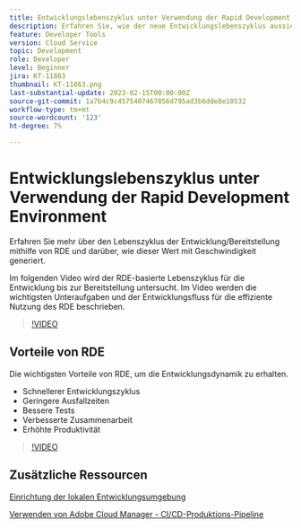```yaml
---
title: Entwicklungslebenszyklus unter Verwendung der Rapid Development Environment
description: Erfahren Sie, wie der neue Entwicklungslebenszyklus aussieht, wenn Sie die Rapid Development Environment und die wichtigsten Vorteile von RDE verwenden.
feature: Developer Tools
version: Cloud Service
topic: Development
role: Developer
level: Beginner
jira: KT-11863
thumbnail: KT-11863.png
last-substantial-update: 2023-02-15T00:00:00Z
source-git-commit: 1a7b4c9c4575407467856d795ad3b6dde8e10532
workflow-type: tm+mt
source-wordcount: '123'
ht-degree: 7%

---
```



# Entwicklungslebenszyklus unter Verwendung der Rapid Development Environment

Erfahren Sie mehr über den Lebenszyklus der Entwicklung/Bereitstellung mithilfe von RDE und darüber, wie dieser Wert mit Geschwindigkeit generiert.

Im folgenden Video wird der RDE-basierte Lebenszyklus für die Entwicklung bis zur Bereitstellung untersucht. Im Video werden die wichtigsten Unteraufgaben und der Entwicklungsfluss für die effiziente Nutzung des RDE beschrieben.

>[!VIDEO](https://video.tv.adobe.com/v/3415492/?quality=12&learn=on)


## Vorteile von RDE

Die wichtigsten Vorteile von RDE, um die Entwicklungsdynamik zu erhalten.

- Schnellerer Entwicklungszyklus
- Geringere Ausfallzeiten
- Bessere Tests
- Verbesserte Zusammenarbeit
- Erhöhte Produktivität

>[!VIDEO](https://video.tv.adobe.com/v/3415493/?quality=12&learn=on)


## Zusätzliche Ressourcen

[Einrichtung der lokalen Entwicklungsumgebung](https://experienceleague.adobe.com/docs/experience-manager-learn/cloud-service/local-development-environment-set-up/overview.html?lang=de)

[Verwenden von Adobe Cloud Manager - CI/CD-Produktions-Pipeline](https://experienceleague.adobe.com/docs/experience-manager-learn/cloud-service/cloud-manager/cicd-production-pipeline.html)
